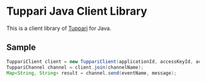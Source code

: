 # Tuppari Java Client Library

This is a client library of [Tuppari](https://github.com/hakobera/tuppari) for Java.

## Sample

```java
TuppariClient client = new TuppariClient(applicationId, accessKeyId, accessSecretKey);
TuppariChannel channel = client.join(channelName);
Map<String, String> result = channel.send(eventName, message);
```
